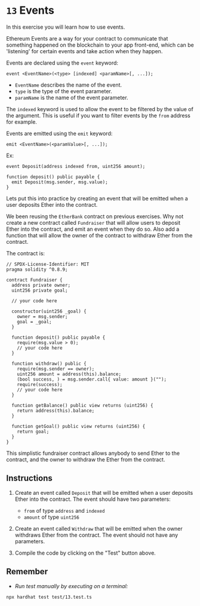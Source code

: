 # `13` Events

In this exercise you will learn how to use events.

Ethereum Events are a way for your contract to communicate that something happened on the blockchain to your app front-end, which can be 'listening' for certain events and take action when they happen.

Events are declared using the `event` keyword:

```solidity
event <EventName>(<type> [indexed] <paramName>[, ...]);
```

- `EventName` describes the name of the event.
- `type` is the type of the event parameter.
- `paramName` is the name of the event parameter.

The `indexed` keyword is used to allow the event to be filtered by the value of the argument. This is useful if you want to filter events by the `from` address for example.

Events are emitted using the `emit` keyword:

```solidity
emit <EventName>(<paramValue>[, ...]);
```

Ex:

```solidity
event Deposit(address indexed from, uint256 amount);

function deposit() public payable {
  emit Deposit(msg.sender, msg.value);
}
```

Lets put this into practice by creating an event that will be emitted when a user deposits Ether into the contract.

We been reusing the `EtherBank` contract on previous exercises. Why not create a new contract called `Fundraiser` that will allow users to deposit Ether into the contract, and emit an event when they do so. Also add a function that will allow the owner of the contract to withdraw Ether from the contract.

The contract is:

```solidity
// SPDX-License-Identifier: MIT
pragma solidity ^0.8.9;

contract Fundraiser {
  address private owner;
  uint256 private goal;

  // your code here

  constructor(uint256 _goal) {
    owner = msg.sender;
    goal = _goal;
  }

  function deposit() public payable {
    require(msg.value > 0);
    // your code here
  }

  function withdraw() public {
    require(msg.sender == owner);
    uint256 amount = address(this).balance;
    (bool success, ) = msg.sender.call{ value: amount }("");
    require(success);
    // your code here
  }

  function getBalance() public view returns (uint256) {
    return address(this).balance;
  }

  function getGoal() public view returns (uint256) {
    return goal;
  }
}

```

This simplistic fundraiser contract allows anybody to send Ether to the contract, and the owner to withdraw the Ether from the contract.

## Instructions

1. Create an event called `Deposit` that will be emitted when a user deposits Ether into the contract. The event should have two parameters:

   - `from` of type `address` and `indexed`
   - `amount` of type `uint256`

2. Create an event called `Withdraw` that will be emitted when the owner withdraws Ether from the contract. The event should not have any parameters.

3. Compile the code by clicking on the "Test" button above.

## Remember

- _Run test manually by executing on a terminal:_

```shell
npx hardhat test test/13.test.ts
```
